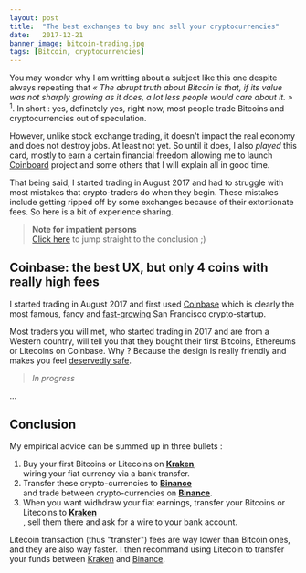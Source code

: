 ```yaml
---
layout: post
title:  "The best exchanges to buy and sell your cryptocurrencies"
date:   2017-12-21
banner_image: bitcoin-trading.jpg
tags: [Bitcoin, cryptocurrencies]
---
```


You may wonder why I am writting about a subject like this one despite always repeating that *« The abrupt truth about Bitcoin is that, if its value was not sharply growing as it does, a lot less people would care about it. »* <sup>[1](https://twitter.com/ivan_gabriele/status/937665790622433280)</sup>. In short : yes, definetely yes, right now, most people trade Bitcoins and cryptocurrencies out of speculation.

However, unlike stock exchange trading, it doesn't impact the real economy and does not destroy jobs. At least not yet. So until it does, I also *played* this card, mostly to earn a certain financial freedom allowing me to launch [Coinboard](https://coinboard.us) project and some others that I will explain all in good time.

That being said, I started trading in August 2017 and had to struggle with most mistakes that crypto-traders do when they begin. These mistakes include getting ripped off by some exchanges because of their extortionate fees. So here is a bit of experience sharing.

<!--more-->

> **Note for impatient persons**<br>
> [Click here](#Conclusion) to jump straight to the conclusion ;)

## Coinbase: the best UX, but only 4 coins with really high fees

I started trading in August 2017 and first used [Coinbase](https://www.coinbase.com) which is clearly the most famous, fancy and [fast-growing](https://techcrunch.com/2017/08/10/coinbase-raises-100m-at-a-1-6b-valuation-amid-explosive-growth/) San Francisco crypto-startup.

Most traders you will met, who started trading in 2017 and are from a Western country, will tell you that they bought their first Bitcoins, Ethereums or Litecoins on Coinbase. Why ? Because the design is really friendly and makes you feel [deservedly safe](https://www.futureofeverything.io/2017/11/28/coinbase-safe/).

> *In progress*

...

<h2 id="Conclusion">Conclusion</h2>

My empirical advice can be summed up in three bullets :

1. Buy your first Bitcoins or Litecoins on **[Kraken](https://www.kraken.com)**,<br>
wiring your fiat currency via a bank transfer.
2. Transfer these crypto-currencies to **[Binance](https://www.binance.com/?ref=10265687)**<br>
and trade between crypto-currencies on **[Binance](https://www.binance.com/?ref=10265687)**.
3. When you want widhdraw your fiat earnings, transfer your Bitcoins or Litecoins to **[Kraken](https://www.kraken.com)**<br>, sell them there and ask for a wire to your bank account.

Litecoin transaction (thus "transfer") fees are way lower than Bitcoin ones, and they are also way faster. I then recommand using Litecoin to transfer your funds between [Kraken](https://www.kraken.com) and [Binance](https://www.binance.com/?ref=10265687).
